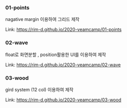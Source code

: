 ### 01-points
nagative margin 이용하여 그리드 제작

Link: https://rim-d.github.io/2020-veamcamp/01-points

### 02-wave
float로 화면분할 , position활용한 UI를 이용하여 제작

Link: https://rim-d.github.io/2020-veamcamp/02-wave

### 03-wood
gird system (12 col) 이용하여 제작

Link: https://rim-d.github.io/2020-veamcamp/03-wood
